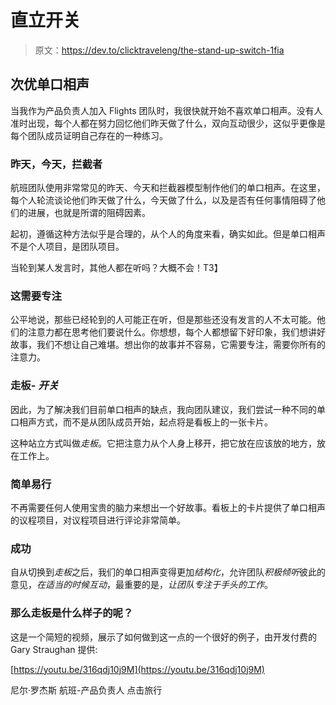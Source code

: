 # 直立开关

> 原文：<https://dev.to/clicktraveleng/the-stand-up-switch-1fia>

## 次优单口相声

当我作为产品负责人加入 Flights 团队时，我很快就开始不喜欢单口相声。没有人准时出现，每个人都在努力回忆他们昨天做了什么，双向互动很少，这似乎更像是每个团队成员证明自己存在的一种练习。

### 昨天，今天，拦截者

航班团队使用非常常见的昨天、今天和拦截器模型制作他们的单口相声。在这里，每个人轮流谈论他们昨天做了什么，今天做了什么，以及是否有任何事情阻碍了他们的进展，也就是所谓的阻碍因素。

起初，遵循这种方法似乎是合理的，从个人的角度来看，确实如此。但是单口相声不是个人项目，是团队项目。

当轮到某人发言时，其他人都在听吗？大概不会！T3】

### 这需要专注

公平地说，那些已经轮到的人可能正在听，但是那些还没有发言的人不太可能。他们的注意力都在思考他们要说什么。你想想，每个人都想留下好印象，我们想讲好故事，我们不想让自己难堪。想出你的故事并不容易，它需要专注，需要你所有的注意力。

### 走板- *开关*

因此，为了解决我们目前单口相声的缺点，我向团队建议，我们尝试一种不同的单口相声方式，而不是从团队成员开始，起点将是看板上的一张卡片。

这种站立方式叫做*走板*。它把注意力从个人身上移开，把它放在应该放的地方，放在工作上。

### 简单易行

不再需要任何人使用宝贵的脑力来想出一个好故事。看板上的卡片提供了单口相声的议程项目，对议程项目进行评论非常简单。

### 成功

自从切换到*走板*之后，我们的单口相声变得更加*结构化*，允许团队*积极倾听*彼此的意见，*在适当的时候互动*，最重要的是，*让团队专注于手头的工作*。

### 那么走板是什么样子的呢？

这是一个简短的视频，展示了如何做到这一点的一个很好的例子，由开发付费的 Gary Straughan 提供:

[https://youtu.be/316qdj10j9M](https://youtu.be/316qdj10j9M)

尼尔·罗杰斯
航班-产品负责人
点击旅行